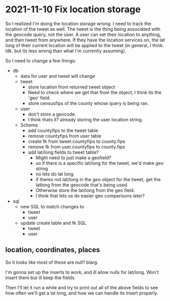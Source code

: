 # 2021-11-10 Fix location storage

So I realized I'm doing the location storage wrong. I need to track the location of the tweet as well. The tweet is the thing being associated with the geocode query, not the user. A user can set their location to anything, and then tweet from anywhere. If they have the location services on, the lat long of their current location will be applied to the tweet (in general, I think. Idk. but its less wrong than what I'm currently assuming).

So I need to change a few things:

* db
	- data for user and tweet will change
	- tweet
		+ store location from returned tweet object
		+ Need to check where we get that from the object, I think its the 'geo' field. 
		+ store censusfips of the county whose query is being ran. 
	- user
		+ don't store a geocode.
		+ I think thats it? already storing the user location string. 
	- Schema
		+ add countyfips to the tweet table
		+ remove countyfips from user table
		+ create fk from tweet.countyfips to county.fips
		+ remove fk from user.countyfips to county.fips
		+ add lat/long fields to tweet table?
			* Might need to just make a geofield?
			* so if there is a specific lat/long for the tweet, we'd make geo string
			* no lets do lat long
			* if theres not lat/long in the geo object for the tweet, get the latlong from the geocode that's being used. 
			* Otherwise store the lat/long from the geo field. 
			* I think that lets us do easier geo comparisons later? 
* sql
	- new SQL to match changes to
		+ tweet
		+ user
	- update create table and fk SQL
		+ tweet
		+ user
		
## location, coordinates, places
So it looks like most of these are null? blarg. 

I'm gonna set up the inserts to work, and ill allow nulls for lat/long. Won't insert them but ill keep the fields. 

Then I'll let it run a while and try to print out all of the above fields to see how often we'll get a lat long, and how we can handle its insert properly. 
